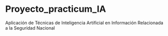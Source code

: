 # Proyecto_practicum_IA
Aplicación de Técnicas de Inteligencia Artificial en Información Relacionada a la Seguridad Nacional
